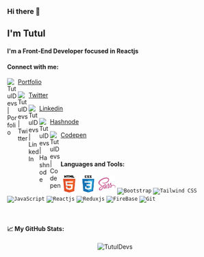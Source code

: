 <br />

### Hi there 👋

## I'm Tutul




#### I'm a Front-End Developer focused in Reactjs




#### Connect with me:


[<img align="left" alt="TutulDevs | Porfolio" width="25px" src="https://brandeps.com/icon-download/G/Globe-icon-vector-09.svg" />][portfolio] [Portfolio]

[<img align="left" alt="TutulDevs | Twitter" width="25px" src="https://tutuldevs.github.io/frontloops-photo/loop1/twitter.svg" />][twitter] [Twitter]

[<img align="left" alt="TutulDevs | LinkedIn" width="25px" src="https://image.flaticon.com/icons/png/512/174/174857.png" />][linkedin] [Linkedin]

[<img align="left" alt="TutulDevs | Hashnode" width="25px" src="https://cdn.hashnode.com/res/hashnode/image/upload/v1611244244346/Y0nrI4kKp.png?auto=compress&w=500" />][Hashnode] [Hashnode]

[<img align="left" alt="TutulDevs | Codepen" width="25px" src="https://cdn.jsdelivr.net/npm/simple-icons@3.5.0/icons/codepen.svg" />][codepen] [Codepen]


<br />


#### Languages and Tools:

<code><img alt="HTML5" width="40px" src="https://raw.githubusercontent.com/github/explore/80688e429a7d4ef2fca1e82350fe8e3517d3494d/topics/html/html.png" /></code>
<code><img alt="CSS3" width="40px" src="https://raw.githubusercontent.com/github/explore/80688e429a7d4ef2fca1e82350fe8e3517d3494d/topics/css/css.png" /></code>
<code><img alt="SASS" width="40px" src="https://raw.githubusercontent.com/github/explore/80688e429a7d4ef2fca1e82350fe8e3517d3494d/topics/sass/sass.png" /></code>
<code><img alt="Bootstrap" width="40px" src="https://brandeps.com/icon-download/B/Bootstrap-icon-vector-07.svg" /></code>
<code><img alt="Tailwind CSS" width="40px" src="https://brandeps.com/icon-download/T/Tailwindcss-icon-vector-01.svg" /></code>
<code><img alt="JavaScript" width="40px" src="https://brandeps.com/icon-download/J/Javascript-icon-vector-03.svg" /></code>
<code><img alt="Reactjs" width="40px" src="https://brandeps.com/icon-download/R/Reactjs-icon-vector-01.svg" /></code>
<code><img alt="Reduxjs" width="40px" src="https://brandeps.com/icon-download/R/Redux-icon-vector-02.svg" /></code>
<code><img alt="FireBase" width="40px" src="https://brandeps.com/icon-download/F/Firebase-icon-vector-03.svg" /></code>
<code><img alt="Git" width="40px" src="https://brandeps.com/icon-download/G/Git-icon-vector-06.svg" /></code>


<br />


#### 📈 My GitHub Stats:


<p align="center"> <img src="https://github-readme-stats.vercel.app/api?username=tutuldevs&show_icons=true&theme=gotham" alt="TutulDevs" />



<br /><br />




[twitter]: https://twitter.com/TutulDevs
[linkedin]: https://www.linkedin.com/in/tutuldevs
[codepen]: https://codepen.io/TutulDevs
[hashnode]: https://tutuldevs.hashnode.dev
[portfolio]: http://tutul.netlify.app


